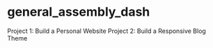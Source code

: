 # general_assembly_dash

Project 1: Build a Personal Website
Project 2: Build a Responsive Blog Theme
